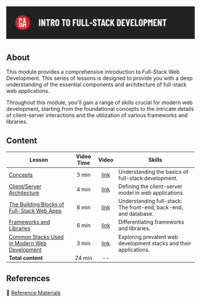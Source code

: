 # ![Intro to Full-Stack Development](../assets/hero.png)

## About

This module provides a comprehensive introduction to Full-Stack Web Development. This series of lessons is designed to provide you with a deep understanding of the essential components and architecture of full-stack web applications.

Throughout this module, you'll gain a range of skills crucial for modern web development, starting from the foundational concepts to the intricate details of client-server interactions and the utilization of various frameworks and libraries.

## Content

| Lesson | Video Time | Video | Skills |
| ------ |:----------:|:-----:| ------ |
| [Concepts](../concepts/README.md)                                                                         | 3 min  | [link](https://generalassembly.wistia.com/medias/mmb3taho95) | Understanding the basics of full-stack development.                |
| [Client/Server Architecture](../client-server-architecture/README.md)                                     | 4 min  | [link](https://generalassembly.wistia.com/medias/08kckia0or) | Defining the client-server model in web applications.              |
| [The Building Blocks of Full-Stack Web Apps](../the-building-blocks-of-full-stack-web-apps/README.md)     | 8 min  | [link](https://generalassembly.wistia.com/medias/4v0sg6yzu9) | Understanding full-stack: The front-end, back-end, and database.   |
| [Frameworks and Libraries](../frameworks-and-libraries/README.md)                                         | 6 min  | [link](https://generalassembly.wistia.com/medias/y0318yhcys) | Differentiating frameworks and libraries.                          |
| [Common Stacks Used in Modern Web Development](../common-stacks-used-in-modern-web-development/README.md) | 3 min  | [link](https://generalassembly.wistia.com/medias/lslg6nys33) | Exploring prevalent web development stacks and their applications. |
| **Total content**                                                                                         | 24 min | --                                                           |                                                                    |

## References

📖 [Reference Materials](../references/README.md)
